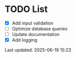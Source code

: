 # TODO List

- [x] Add input validation
- [ ] Optimize database queries
- [ ] Update documentation
- [x] Add logging

Last updated: 2025-06-19 15:23
